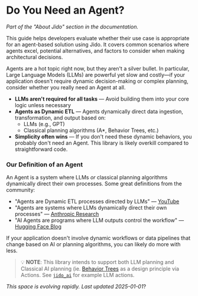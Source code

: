 # Do You Need an Agent?

_Part of the "About Jido" section in the documentation._

This guide helps developers evaluate whether their use case is appropriate for an agent-based solution using Jido. It covers common scenarios where agents excel, potential alternatives, and factors to consider when making architectural decisions.

Agents are a hot topic right now, but they aren't a silver bullet. In particular, Large Language Models (LLMs) are powerful yet slow and costly—if your application doesn't require dynamic decision-making or complex planning, consider whether you really need an Agent at all.

- **LLMs aren't required for all tasks** — Avoid building them into your core logic unless necessary
- **Agents as Dynamic ETL** — Agents dynamically direct data ingestion, transformation, and output based on:
  - LLMs (e.g., GPT)
  - Classical planning algorithms (A\*, Behavior Trees, etc.)
- **Simplicity often wins** — If you don't need these dynamic behaviors, you probably don't need an Agent. This library is likely overkill compared to straightforward code.

### Our Definition of an Agent

An Agent is a system where LLMs _or_ classical planning algorithms dynamically direct their own processes. Some great definitions from the community:

- "Agents are Dynamic ETL processes directed by LLMs" — [YouTube](https://youtu.be/KY8n96Erp5Q?si=5Itt7QR11jgfWDTY&t=22)
- "Agents are systems where LLMs dynamically direct their own processes" — [Anthropic Research](https://www.anthropic.com/research/building-effective-agents)
- "AI Agents are programs where LLM outputs control the workflow" — [Hugging Face Blog](https://huggingface.co/blog/smolagents)

If your application doesn't involve dynamic workflows or data pipelines that change based on AI or planning algorithms, you can likely do more with less.

> 💡 **NOTE**: This library intends to support both LLM planning and Classical AI planning (ie. [Behavior Trees](https://github.com/jschomay/elixir-behavior-tree) as a design principle via Actions. See [`jido_ai`](https://github.com/agentjido/jido_ai) for example LLM actions.

_This space is evolving rapidly. Last updated 2025-01-01_?
